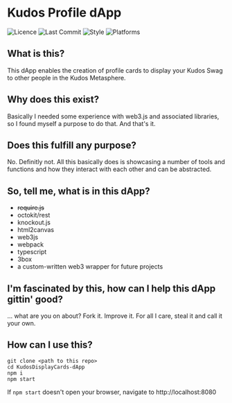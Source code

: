 # Kudos Profile dApp

![Licence](https://badgen.net/github/license/kuhnchris/KudosDisplayCards-dApp)
![Last Commit](https://badgen.net/github/last-commit/kuhnchris/KudosDisplayCards-dApp)
![Style](https://badgen.net/badge/code%20style/dirty/red)
![Platforms](https://badgen.net/badge/platform/web3,3box,Kudos)


## What is this?
This dApp enables the creation of profile cards to display your Kudos Swag to other people in the Kudos Metasphere.

## Why does this exist?
Basically I needed some experience with web3.js and associated libraries, so I found myself a purpose to do that. And that's it.

## Does this fulfill any purpose?
No. Definitly not. All this basically does is showcasing a number of tools and functions and how they interact with each other and can be abstracted.

## So, tell me, what is in this dApp?
- ~~require.js~~
- octokit/rest
- knockout.js
- html2canvas
- web3js
- webpack
- typescript
- 3box
- a custom-written web3 wrapper for future projects

## I'm fascinated by this, how can I help this dApp gittin' good?
... what are you on about? Fork it. Improve it. For all I care, steal it and call it your own.

## How can I use this?
```
git clone <path to this repo>
cd KudosDisplayCards-dApp
npm i
npm start
```

If `npm start` doesn't open your browser, navigate to http://localhost:8080
